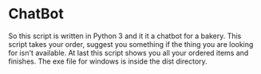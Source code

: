 # ChatBot
So this script is written in Python 3 and it it a chatbot for a bakery.
This script takes your order, suggest you something if the thing you are looking for isn't available.
At last this script shows you all your ordered items and finishes.
The exe file for windows is inside the dist directory.
